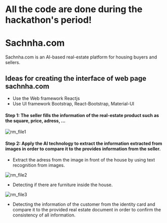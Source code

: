 # All the code are done during the hackathon's period!

# Sachnha.com

Sachnha.com is an AI-based real-estate platform for housing buyers and sellers.

## Ideas for creating the interface of web page sachnha.com
* Use the Web framework Reactjs
* Use UI framework Bootstrap, React-Bootstrap, Material-UI

#### Step 1: The seller fills the information of the real-estate product such as the square, price, adress, ... 

![rm_file1](https://user-images.githubusercontent.com/74822595/99891439-0c553b80-2c6a-11eb-8d53-e08c0c372c3c.png)

#### Step 2: Apply the AI technology to extract the information extracted from images in order to compare it to the provides information from the seller.
* Extract the adress from the image in front of the house by using text recognition from images. 

![rm_file2](https://user-images.githubusercontent.com/74822595/99891444-0e1eff00-2c6a-11eb-9720-e13437e46b35.png)

* Detecting if there are furniture inside the house.

![rm_file3](https://user-images.githubusercontent.com/74822595/99891447-0eb79580-2c6a-11eb-8969-ddb2f0bd9e97.png)

* Detecting the information of the customer from the identity card and compare it to the provided real estate document in order to confirm the consistency of all information. 

